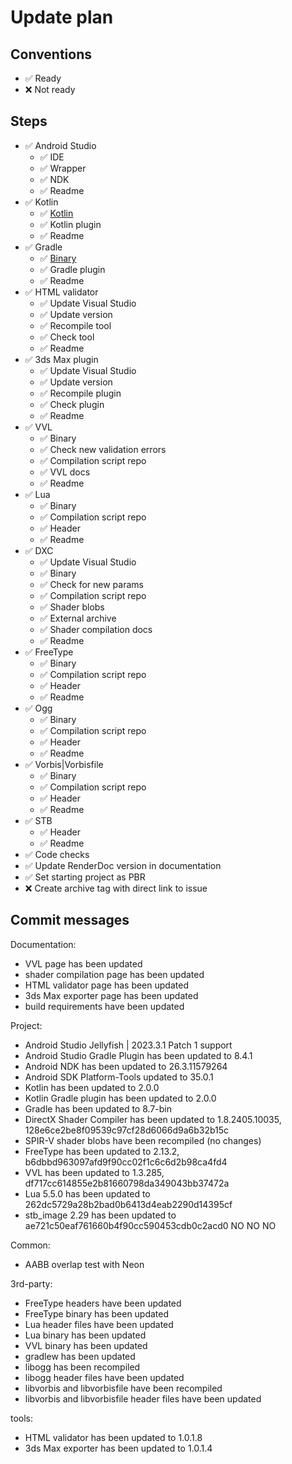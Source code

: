 # Update plan

## Conventions

- ✅ Ready
- ❌ Not ready

## Steps

- ✅ Android Studio
  - ✅ IDE
  - ✅ Wrapper
  - ✅ NDK
  - ✅ Readme
- ✅ Kotlin
  - ✅ [Kotlin](https://repo.maven.apache.org/maven2/org/jetbrains/kotlin/kotlin-gradle-plugin/)
  - ✅ Kotlin plugin
  - ✅ Readme
- ✅ Gradle
  - ✅ [Binary](https://services.gradle.org/distributions)
  - ✅ Gradle plugin
  - ✅ Readme
- ✅ HTML validator
  - ✅ Update Visual Studio
  - ✅ Update version
  - ✅ Recompile tool
  - ✅ Check tool
  - ✅ Readme
- ✅ 3ds Max plugin
  - ✅ Update Visual Studio
  - ✅ Update version
  - ✅ Recompile plugin
  - ✅ Check plugin
  - ✅ Readme
- ✅ VVL
  - ✅ Binary
  - ✅ Check new validation errors
  - ✅ Compilation script repo
  - ✅ VVL docs
  - ✅ Readme
- ✅ Lua
  - ✅ Binary
  - ✅ Compilation script repo
  - ✅ Header
  - ✅ Readme
- ✅ DXC
  - ✅ Update Visual Studio
  - ✅ Binary
  - ✅ Check for new params
  - ✅ Compilation script repo
  - ✅ Shader blobs
  - ✅ External archive
  - ✅ Shader compilation docs
  - ✅ Readme
- ✅ FreeType
  - ✅ Binary
  - ✅ Compilation script repo
  - ✅ Header
  - ✅ Readme
- ✅ Ogg
  - ✅ Binary
  - ✅ Compilation script repo
  - ✅ Header
  - ✅ Readme
- ✅ Vorbis|Vorbisfile
  - ✅ Binary
  - ✅ Compilation script repo
  - ✅ Header
  - ✅ Readme
- ✅ STB
  - ✅ Header
  - ✅ Readme
- ✅ Code checks
- ✅ Update RenderDoc version in documentation
- ✅ Set starting project as PBR
- ❌ Create archive tag with direct link to issue

## Commit messages

Documentation:
- VVL page has been updated
- shader compilation page has been updated
- HTML validator page has been updated
- 3ds Max exporter page has been updated
- build requirements have been updated

Project:
- Android Studio Jellyfish | 2023.3.1 Patch 1 support
- Android Studio Gradle Plugin has been updated to 8.4.1
- Android NDK has been updated to 26.3.11579264
- Android SDK Platform-Tools updated to 35.0.1
- Kotlin has been updated to 2.0.0
- Kotlin Gradle plugin has been updated to 2.0.0
- Gradle has been updated to 8.7-bin
- DirectX Shader Compiler has been updated to 1.8.2405.10035, 128e6ce2be8f09539c97cf28d6066d9a6b32b15c
- SPIR-V shader blobs have been recompiled (no changes)
- FreeType has been updated to 2.13.2, b6dbbd963097afd9f90cc02f1c6c6d2b98ca4fd4
- VVL has been updated to 1.3.285, df717cc614855e2b81660798da349043bb37472a
- Lua 5.5.0 has been updated to 262dc5729a28b2bad0b6413d4eab2290d14395cf
- stb_image 2.29 has been updated to ae721c50eaf761660b4f90cc590453cdb0c2acd0 NO NO NO

Common:
- AABB overlap test with Neon

3rd-party:
- FreeType headers have been updated
- FreeType binary has been updated
- Lua header files have been updated
- Lua binary has been updated
- VVL binary has been updated
- gradlew has been updated
- libogg has been recompiled
- libogg header files have been updated
- libvorbis and libvorbisfile have been recompiled
- libvorbis and libvorbisfile header files have been updated

tools:
- HTML validator has been updated to 1.0.1.8
- 3ds Max exporter has been updated to 1.0.1.4
